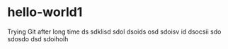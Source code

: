 # hello-world1
Trying Git after long time
ds sdklisd sdol dsoids osd sdoisv id dsocsii sdo sdosdo dsd sdoihoih 

